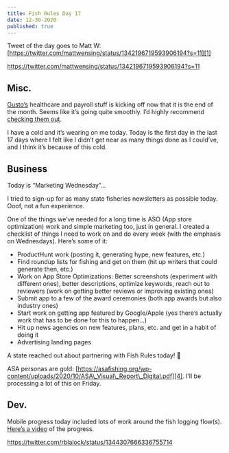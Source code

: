 ```yaml
---
title: Fish Rules Day 17
date: 12-30-2020
published: true
---
```


Tweet of the day goes to Matt W: [https://twitter.com/mattwensing/status/1342196719593906194?s=11][1]

https://twitter.com/mattwensing/status/1342196719593906194?s=11

## Misc.

[Gusto’s][2] healthcare and payroll stuff is kicking off now that it is the end of the month.  Seems like it’s going quite smoothly.  I’d highly recommend [checking them out][3].

I have a cold and it’s wearing on me today.  Today is the first day in the last 17 days where I felt like I didn’t get near as many things done as I could’ve, and I think it’s because of this cold.

## Business

Today is “Marketing Wednesday”…

I tried to sign-up for as many state fisheries newsletters as possible today.  Ooof, not a fun experience.

One of the things we’ve needed for a long time is ASO (App store optimization) work and simple marketing too, just in general.  I created a checklist of things I need to work on and do every week (with the emphasis on Wednesdays).  Here’s some of it:
- ProductHunt work (posting it, generating hype, new features, etc.)
- Find roundup lists for fishing and get on them (hit up writers that could generate then, etc.)
- Work on App Store Optimizations: Better screenshots (experiment with different ones), better descriptions, optimize keywords, reach out to reviewers (work on getting better reviews or improving existing ones)
- Submit app to a few of the award ceremonies (both app awards but also industry ones)
- Start work on getting app featured by Google/Apple (yes there’s actually work that has to be done for this to happen…)
- Hit up news agencies on new features, plans, etc. and get in a habit of doing it
- Advertising landing pages

A state reached out about partnering with Fish Rules today! 💪

ASA personas are gold: [https://asafishing.org/wp-content/uploads/2020/10/ASA\_Visual\_Report\_Digital.pdf][4].  I’ll be processing a lot of this on Friday.

## Dev.
Mobile progress today included lots of work around the fish logging flow(s).  [Here’s a video][5] of the progress.

https://twitter.com/rblalock/status/1344307666336755714

[1]:	https://twitter.com/mattwensing/status/1342196719593906194?s=11
[2]:	https://gusto.com/r/rick543
[3]:	https://gusto.com/r/rick543
[4]:	https://asafishing.org/wp-content/uploads/2020/10/ASA_Visual_Report_Digital.pdf
[5]:	https://twitter.com/rblalock/status/1344307666336755714